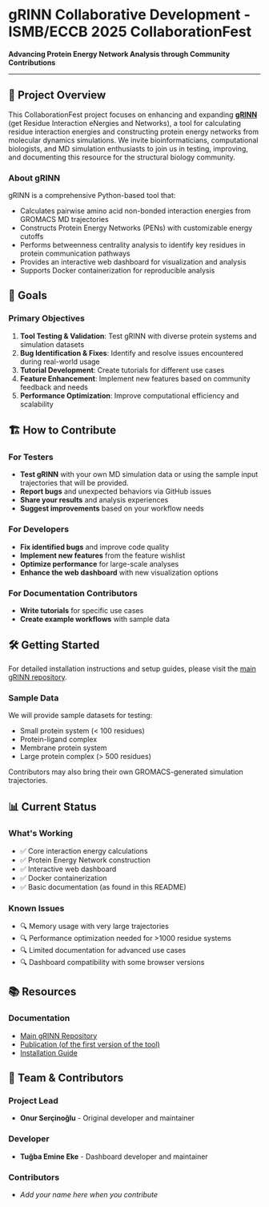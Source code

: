 # gRINN Collaborative Development - ISMB/ECCB 2025 CollaborationFest

**Advancing Protein Energy Network Analysis through Community Contributions**

---

## 🎯 Project Overview

This CollaborationFest project focuses on enhancing and expanding [**gRINN**](https://github.com/osercinoglu/grinn) (get Residue Interaction eNergies and Networks), a tool for calculating residue interaction energies and constructing protein energy networks from molecular dynamics simulations. We invite bioinformaticians, computational biologists, and MD simulation enthusiasts to join us in testing, improving, and documenting this resource for the structural biology community.

### About gRINN
gRINN is a comprehensive Python-based tool that:
- Calculates pairwise amino acid non-bonded interaction energies from GROMACS MD trajectories
- Constructs Protein Energy Networks (PENs) with customizable energy cutoffs
- Performs betweenness centrality analysis to identify key residues in protein communication pathways
- Provides an interactive web dashboard for visualization and analysis
- Supports Docker containerization for reproducible analysis

## 🚀 Goals

### Primary Objectives
1. **Tool Testing & Validation**: Test gRINN with diverse protein systems and simulation datasets
2. **Bug Identification & Fixes**: Identify and resolve issues encountered during real-world usage
3. **Tutorial Development**: Create tutorials for different use cases
4. **Feature Enhancement**: Implement new features based on community feedback and needs
5. **Performance Optimization**: Improve computational efficiency and scalability

## 🏗️ How to Contribute

### For Testers
- **Test gRINN** with your own MD simulation data or using the sample input trajectories that will be provided.
- **Report bugs** and unexpected behaviors via GitHub issues
- **Share your results** and analysis experiences
- **Suggest improvements** based on your workflow needs

### For Developers
- **Fix identified bugs** and improve code quality
- **Implement new features** from the feature wishlist
- **Optimize performance** for large-scale analyses
- **Enhance the web dashboard** with new visualization options

### For Documentation Contributors
- **Write tutorials** for specific use cases
- **Create example workflows** with sample data

## 🛠️ Getting Started

For detailed installation instructions and setup guides, please visit the [main gRINN repository](https://github.com/osercinoglu/grinn).

### Sample Data
We will provide sample datasets for testing:
- Small protein system (< 100 residues)
- Protein-ligand complex
- Membrane protein system
- Large protein complex (> 500 residues)

Contributors may also bring their own GROMACS-generated simulation trajectories.

## 📊 Current Status

### What's Working
- ✅ Core interaction energy calculations
- ✅ Protein Energy Network construction
- ✅ Interactive web dashboard
- ✅ Docker containerization
- ✅ Basic documentation (as found in this README)

### Known Issues
- 🔍 Memory usage with very large trajectories
- 🔍 Performance optimization needed for >1000 residue systems
- 🔍 Limited documentation for advanced use cases
- 🔍 Dashboard compatibility with some browser versions

## 📚 Resources

### Documentation
- [Main gRINN Repository](https://github.com/osercinoglu/grinn)
- [Publication (of the first version of the tool)](https://doi.org/10.1093/nar/gky381)
- [Installation Guide](https://github.com/osercinoglu/grinn#installation--usage)

## 👥 Team & Contributors

### Project Lead
- **Onur Serçinoğlu** - Original developer and maintainer

### Developer
- **Tuğba Emine Eke** - Dashboard developer and maintainer

### Contributors
- *Add your name here when you contribute*

